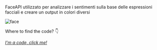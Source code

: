 FaceAPI utilizzato per analizzare i sentimenti sulla base delle espressioni facciali e creare un output in colori diversi

![face](https://user-images.githubusercontent.com/28058955/119051383-60e03600-b9c3-11eb-925d-a5eff0b93f61.png)

Where to find the code? 👇

*[I'm a code, click me!](https://editor.p5js.org/MariangelaC/full/AdWVJIYZv)*

